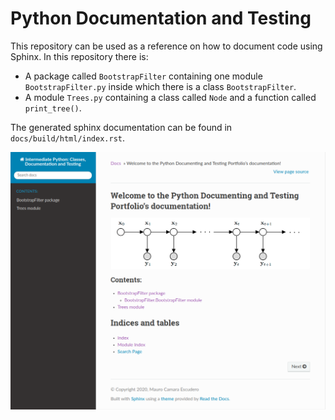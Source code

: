 # Python Documentation and Testing
This repository can be used as a reference on how to document code using Sphinx. In this repository there is: 

- A package called `BootstrapFilter` containing one module `BootstrapFilter.py` inside which there is a class `BootstrapFilter`.
- A module `Trees.py` containing a class called `Node` and a function called `print_tree()`.

The generated sphinx documentation can be found in `docs/build/html/index.rst`.

![](docs/source/images/doc_index.png)
